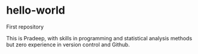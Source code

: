 # hello-world
First repository

This is Pradeep, with skills in programming and statistical analysis methods but zero experience in version control and Github.
